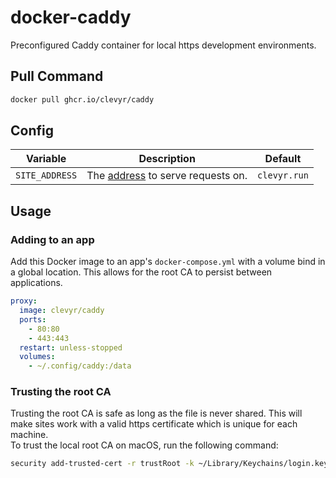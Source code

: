 # docker-caddy

Preconfigured Caddy container for local https development environments.

## Pull Command

```sh
docker pull ghcr.io/clevyr/caddy
```

## Config

| Variable       | Description                                                                                    | Default      |
|----------------|------------------------------------------------------------------------------------------------|--------------|
| `SITE_ADDRESS` | The [address](https://caddyserver.com/docs/caddyfile/concepts#addresses) to serve requests on. | `clevyr.run` |

## Usage

### Adding to an app

Add this Docker image to an app's `docker-compose.yml` with a volume bind in a global location. This allows for the root CA to persist between applications.

```yaml
proxy:
  image: clevyr/caddy
  ports:
    - 80:80
    - 443:443
  restart: unless-stopped
  volumes:
    - ~/.config/caddy:/data
```

### Trusting the root CA

Trusting the root CA is safe as long as the file is never shared. This will make sites work with a valid https certificate which is unique for each machine.  
To trust the local root CA on macOS, run the following command:

```sh
security add-trusted-cert -r trustRoot -k ~/Library/Keychains/login.keychain-db ~/.config/caddy/caddy/pki/authorities/local/root.crt
```
